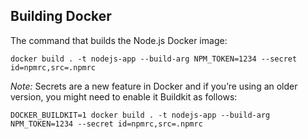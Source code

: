 ## Building Docker

The command that builds the Node.js Docker image:
```shell
docker build . -t nodejs-app --build-arg NPM_TOKEN=1234 --secret id=npmrc,src=.npmrc
```
*Note:* Secrets are a new feature in Docker and if you’re using an older version, you might need to enable it Buildkit as follows:

```shell
DOCKER_BUILDKIT=1 docker build . -t nodejs-app --build-arg NPM_TOKEN=1234 --secret id=npmrc,src=.npmrc
```
